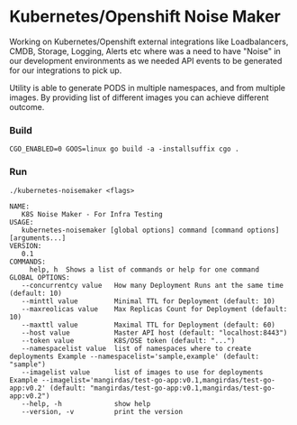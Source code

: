 # Kubernetes/Openshift Noise Maker
Working on Kubernetes/Openshift external integrations like Loadbalancers, CMDB, Storage, Logging, Alerts etc where was a need to have "Noise" in our development environments as we needed API events to be generated for our integrations to pick up. 

Utility is able to generate PODS in multiple namespaces, and from multiple images. By providing list of different images you can achieve different outcome. 

### Build
    CGO_ENABLED=0 GOOS=linux go build -a -installsuffix cgo .

### Run
    ./kubernetes-noisemaker <flags>
```
NAME:
   K8S Noise Maker - For Infra Testing
USAGE:
   kubernetes-noisemaker [global options] command [command options] [arguments...]
VERSION:
   0.1
COMMANDS:
     help, h  Shows a list of commands or help for one command
GLOBAL OPTIONS:
   --concurrentcy value   How many Deployment Runs ant the same time (default: 10)
   --minttl value         Minimal TTL for Deployment (default: 10)
   --maxreolicas value    Max Replicas Count for Deployment (default: 10)
   --maxttl value         Maximal TTL for Deployment (default: 60)
   --host value           Master API host (default: "localhost:8443")
   --token value          K8S/OSE token (default: "...")
   --namespacelist value  list of namespaces where to create deployments Example --namespacelist='sample,example' (default: "sample")
   --imagelist value      list of images to use for deployments Example --imagelist='mangirdas/test-go-app:v0.1,mangirdas/test-go-app:v0.2' (default: "mangirdas/test-go-app:v0.1,mangirdas/test-go-app:v0.2")
   --help, -h             show help
   --version, -v          print the version
```

